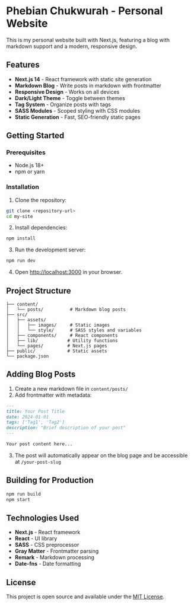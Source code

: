 # Phebian Chukwurah - Personal Website

This is my personal website built with Next.js, featuring a blog with markdown support and a modern, responsive design.

## Features

- **Next.js 14** - React framework with static site generation
- **Markdown Blog** - Write posts in markdown with frontmatter
- **Responsive Design** - Works on all devices
- **Dark/Light Theme** - Toggle between themes
- **Tag System** - Organize posts with tags
- **SASS Modules** - Scoped styling with CSS modules
- **Static Generation** - Fast, SEO-friendly static pages

## Getting Started

### Prerequisites

- Node.js 18+ 
- npm or yarn

### Installation

1. Clone the repository:
```bash
git clone <repository-url>
cd my-site
```

2. Install dependencies:
```bash
npm install
```

3. Run the development server:
```bash
npm run dev
```

4. Open [http://localhost:3000](http://localhost:3000) in your browser.

## Project Structure

```
├── content/
│   └── posts/          # Markdown blog posts
├── src/
│   ├── assets/
│   │   ├── images/     # Static images
│   │   └── style/      # SASS styles and variables
│   ├── components/     # React components
│   ├── lib/           # Utility functions
│   └── pages/         # Next.js pages
├── public/            # Static assets
└── package.json
```

## Adding Blog Posts

1. Create a new markdown file in `content/posts/`
2. Add frontmatter with metadata:

```markdown
---
title: Your Post Title
date: 2024-01-01
tags: ['Tag1', 'Tag2']
description: "Brief description of your post"
---

Your post content here...
```

3. The post will automatically appear on the blog page and be accessible at `/your-post-slug`

## Building for Production

```bash
npm run build
npm start
```

## Technologies Used

- **Next.js** - React framework
- **React** - UI library
- **SASS** - CSS preprocessor
- **Gray Matter** - Frontmatter parsing
- **Remark** - Markdown processing
- **Date-fns** - Date formatting

## License

This project is open source and available under the [MIT License](LICENSE).
